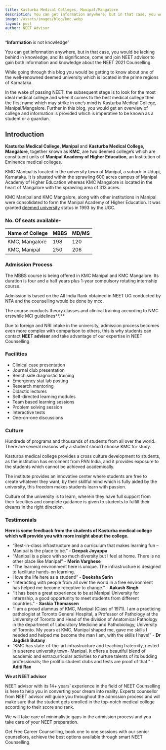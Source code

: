 ```yaml
---
title: Kasturba Medical Colleges, Manipal/Mangalore
description: You can get information anywhere, but in that case, you would be lacking behind in knowledge, and its significance, come and join NEET advisor to gain both information and knowledge about the NEET 2021 Counselling.
image: /assets/images/blog/kmc.webp
layout: post
author: NEET Advisor
---
```


“**Information** is not knowledge”

You can get information anywhere, but in that case, you would be lacking behind in knowledge, and its significance, come and join NEET advisor to gain both information and knowledge about the NEET 2021 Counselling.

While going through this blog you would be getting to know about one of the well-renowned deemed university which is located in the prime regions of Karnataka.

In the wake of passing NEET, the subsequent stage is to look for the most ideal medical college and when it comes to the best medical college then the first name which may strike in one’s mind is Kasturba Medical College, Manipal/Mangalore. Further in this blog, you would get an overview of college and information is provided which is imperative to be known as a student or a guardian.

## **Introduction**

**Kasturba Medical College, Manipal** and **Kasturba Medical College, Mangalore**, together known as **KMC**, are two deemed college’s which are constituent units of **Manipal Academy of Higher Education**, an Institution of Eminence medical colleges.

KMC Manipal is located in the university town of Manipal, a suburb in Udupi, Karnataka. It is situated within the sprawling 600 acres campus of Manipal Academy of Higher Education whereas KMC Mangalore is located in the heart of Mangalore with the sprawling area of 313 acres.

KMC Manipal and KMC Mangalore, along with other institutions in Manipal were consolidated to form the Manipal Academy of Higher Education. It was granted [deemed university](https://en.wikipedia.org/wiki/Deemed_university) status in 1993 by the UGC.

### **No. Of seats available-**

| **Name of College** | **MBBS** | **MD/MS** |
| ------------------- | -------- | --------- |
| KMC, Mangalore      | 198      | 120       |
| KMC, Manipal        | 250      | 206       |

### **Admission Process**

The MBBS course is being offered in KMC Manipal and KMC Mangalore. Its duration is four and a half years plus 1-year compulsory rotating internship course.

Admission is based on the All India Rank obtained in NEET UG conducted by NTA and the counselling would be done by mcc.

The course conducts theory classes and clinical training according to NMC erstwhile MCI guidelines**.**

Due to foreign and NRI intake in the university, admission process becomes even more complex with comparison to others, this is why students can contact **NEET advisor** and take advantage of our expertise in NEET Counselling.

### **Facilities**

- Clinical case presentation
- Journal club presentation
- Bench side diagnostic training
- Emergency stat lab posting
- Research mentoring
- Didactic lectures
- Self-directed learning modules
- Team based learning sessions
- Problem solving session
- Interactive tests
- One-on-one discussions

### **Culture**

Hundreds of programs and thousands of students from all over the world. There are several reasons why a student should choose KMC for study.

Kasturba medical college provides a cross culture development to students, as the institution has enrolment from PAN India, and it provides exposure to the students which cannot be achieved academically.

The institute provides an innovative center where students are free to create whatever they want, by their skillful mind which is fully aided by the university, this freedom makes students learn with passion.

Culture of the university is to learn, wherein they have full support from their faculties and complete guidance is given to students to fulfill their dreams in the right direction.

### **Testimonials**

**Here is some feedback from the students of Kasturba medical college which will provide you with more insight about the college.**

- “Best-in-class infrastructure and a curriculum that makes learning fun – Manipal is the place to be.” - **Deepak Joyappa**
- “Manipal is a place with so much diversity but I feel at home. There is no other place like Manipal” - **Merin Varghese**
- “The learning environment here is unique. The infrastructure is designed to facilitate hands-on learning.
- I love the life here as a student!” - **Deeksha Sarin**
- “Interacting with people from all over the world in a free environment has helped me become receptive to change.” - **Aakash Singh**
- “It has been a great experience to be at Manipal University for internship, a good opportunity to meet students from different countries.” - **Saskia Thomassen**
- “I am a proud alumnus of KMC, Manipal (Class of 1971). I am a practicing pathologist at Toronto General Hospital, a Professor of Pathology at the University of Toronto and Head of the division of Anatomical Pathology in the department of Laboratory Medicine and Pathobiology, University of Toronto. My years at KMC, Manipal shaped me, gave me skills I needed and helped me become the man I am, with the skills I have!” - **Dr Jagdish Butany**
- “KMC has state-of-the-art infrastructure and teaching fraternity, nested in a serene university town- Manipal. It offers a beautiful blend of academic and extracurricular activities to nurture talents of its budding professionals; the prolific student clubs and fests are proof of that." - **Aditi Rao**

**We at NEET advisor**

NEET advisor with its 14+ years’ experience in the field of NEET Counselling is here to help you in converting your dream into reality. Experts counsellor from NEET advisor will guide you throughout the admission process and will make sure that the student gets enrolled in the top-notch medical college according to their score and rank.

We will take care of minimalistic gaps in the admission process and you take care of your NEET preparation.

Get Free Career Counselling, book one to one sessions with our senior counsellors, achieve the best options available through smart NEET Counselling.
